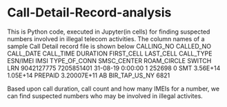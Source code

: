 # Call-Detail-Record-analysis
This is Python code, executed in Jupyter(in cells) for finding suspected numbers involved in illegal telecom activities.
The column names of a sample Call Detail record file is shown below
CALLING_NO	CALLED_NO	CALL_DATE	CALL_TIME	DURATION	FIRST_CELL	LAST_CELL	CALL_TYPE	ESN/IMEI	IMSI	TYPE_OF_CONN	SMSC_CENTER	ROAM_CIRCLE	SWITCH	LRN
9042127775	7205851401	31-08-19	0:00:00	1	252698	0	SMT	3.56E+14	1.05E+14	PREPAID	3.20007E+11	AB	BIR_TAP_US_NY	6821

Based upon call duration, call count and how many IMEIs for a number, we can find suspected numbers who may be involved in illegal activites.
